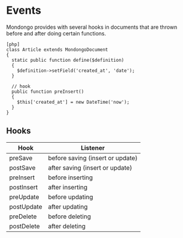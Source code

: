 Events
=======

Mondongo provides with several hooks in documents that are thrown before and after doing certain functions.

    [php]
    class Article extends MondongoDocument
    {
      static public function define($definition)
      {
        $definition->setField('created_at', 'date');
      }

      // hook
      public function preInsert()
      {
        $this['created_at'] = new DateTime('now');
      }
    }

Hooks
-----

Hook       | Listener
-----------|------------
preSave    | before saving (insert or update)
postSave   | after saving (insert or update)
preInsert  | before inserting
postInsert | after inserting
preUpdate  | before updating
postUpdate | after updating
preDelete  | before deleting
postDelete | after deleting
